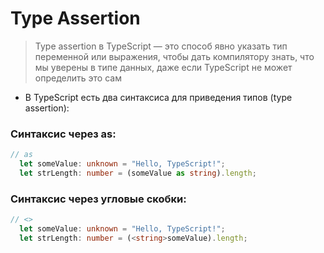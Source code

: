 # Type Assertion

> Type assertion в TypeScript — это способ явно указать тип переменной или выражения, чтобы дать компилятору знать, что мы уверены в типе данных, даже если TypeScript не может определить это сам

- В TypeScript есть два синтаксиса для приведения типов (type assertion):

### Синтаксис через as:
```ts
// as
  let someValue: unknown = "Hello, TypeScript!";
  let strLength: number = (someValue as string).length;
```
### Синтаксис через угловые скобки:
```ts
// <>
  let someValue: unknown = "Hello, TypeScript!";
  let strLength: number = (<string>someValue).length;
```